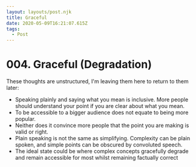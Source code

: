 ```yaml
---
layout: layouts/post.njk
title: Graceful
date: 2020-05-09T16:21:07.615Z
tags:
  - Post
---
```

# 004. Graceful (Degradation)

These thoughts are unstructured, I'm leaving them here to return to them later:

- Speaking plainly and saying what you mean is inclusive. More people should understand your point if you are clear about what you mean.
- To be accessible to a bigger audience does not equate to being more popular.
- Neither does it convince more people that the point you are making is valid or right.
- Plain speaking is not the same as simplifying. Complexity can be plain spoken, and simple points can be obscured by convoluted speech.
- The ideal state could be where complex concepts gracefully degrade and remain accessible for most whilst remaining factually correct
